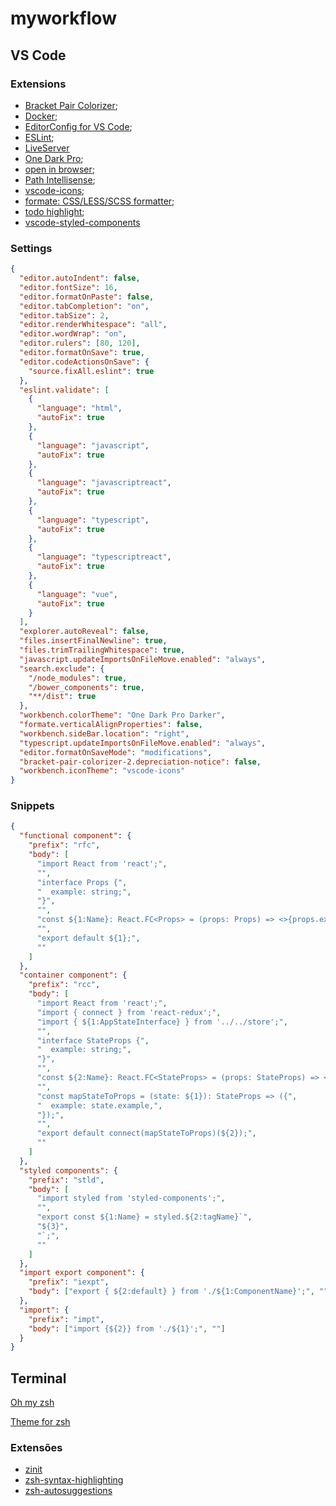 # myworkflow

## VS Code

### Extensions

- [Bracket Pair Colorizer](https://marketplace.visualstudio.com/items?itemName=CoenraadS.bracket-pair-colorizer);
- [Docker](https://code.visualstudio.com/docs/azure/docker);
- [EditorConfig for VS Code](https://marketplace.visualstudio.com/items?itemName=EditorConfig.EditorConfig);
- [ESLint](https://marketplace.visualstudio.com/items?itemName=dbaeumer.vscode-eslint);
- [LiveServer](https://marketplace.visualstudio.com/items?itemName=ritwickdey.LiveServer)
- [One Dark Pro](https://marketplace.visualstudio.com/items?itemName=zhuangtongfa.Material-theme);
- [open in browser](https://marketplace.visualstudio.com/items?itemName=techer.open-in-browser);
- [Path Intellisense](https://marketplace.visualstudio.com/items?itemName=christian-kohler.path-intellisense);
- [vscode-icons](https://marketplace.visualstudio.com/items?itemName=robertohuertasm.vscode-icons);
- [formate: CSS/LESS/SCSS formatter](https://marketplace.visualstudio.com/items?itemName=MikeBovenlander.formate);
- [todo highlight](https://marketplace.visualstudio.com/items?itemName=wayou.vscode-todo-highlight);
- [vscode-styled-components](https://marketplace.visualstudio.com/items?itemName=jpoissonnier.vscode-styled-components)

### Settings

```json
{
  "editor.autoIndent": false,
  "editor.fontSize": 16,
  "editor.formatOnPaste": false,
  "editor.tabCompletion": "on",
  "editor.tabSize": 2,
  "editor.renderWhitespace": "all",
  "editor.wordWrap": "on",
  "editor.rulers": [80, 120],
  "editor.formatOnSave": true,
  "editor.codeActionsOnSave": {
    "source.fixAll.eslint": true
  },
  "eslint.validate": [
    {
      "language": "html",
      "autoFix": true
    },
    {
      "language": "javascript",
      "autoFix": true
    },
    {
      "language": "javascriptreact",
      "autoFix": true
    },
    {
      "language": "typescript",
      "autoFix": true
    },
    {
      "language": "typescriptreact",
      "autoFix": true
    },
    {
      "language": "vue",
      "autoFix": true
    }
  ],
  "explorer.autoReveal": false,
  "files.insertFinalNewline": true,
  "files.trimTrailingWhitespace": true,
  "javascript.updateImportsOnFileMove.enabled": "always",
  "search.exclude": {
    "/node_modules": true,
    "/bower_components": true,
    "**/dist": true
  },
  "workbench.colorTheme": "One Dark Pro Darker",
  "formate.verticalAlignProperties": false,
  "workbench.sideBar.location": "right",
  "typescript.updateImportsOnFileMove.enabled": "always",
  "editor.formatOnSaveMode": "modifications",
  "bracket-pair-colorizer-2.depreciation-notice": false,
  "workbench.iconTheme": "vscode-icons"
}
```

### Snippets

```json
{
  "functional component": {
    "prefix": "rfc",
    "body": [
      "import React from 'react';",
      "",
      "interface Props {",
      "  example: string;",
      "}",
      "",
      "const ${1:Name}: React.FC<Props> = (props: Props) => <>{props.example}</>;",
      "",
      "export default ${1};",
      ""
    ]
  },
  "container component": {
    "prefix": "rcc",
    "body": [
      "import React from 'react';",
      "import { connect } from 'react-redux';",
      "import { ${1:AppStateInterface} } from '../../store';",
      "",
      "interface StateProps {",
      "  example: string;",
      "}",
      "",
      "const ${2:Name}: React.FC<StateProps> = (props: StateProps) => <>{props.example}</>;",
      "",
      "const mapStateToProps = (state: ${1}): StateProps => ({",
      "  example: state.example,",
      "});",
      "",
      "export default connect(mapStateToProps)(${2});",
      ""
    ]
  },
  "styled components": {
    "prefix": "stld",
    "body": [
      "import styled from 'styled-components';",
      "",
      "export const ${1:Name} = styled.${2:tagName}`",
      "${3}",
      "`;",
      ""
    ]
  },
  "import export component": {
    "prefix": "iexpt",
    "body": ["export { ${2:default} } from './${1:ComponentName}';", ""]
  },
  "import": {
    "prefix": "impt",
    "body": ["import {${2}} from './${1}';", ""]
  }
}
```

## Terminal

[Oh my zsh](https://github.com/robbyrussell/oh-my-zsh)

[Theme for zsh](https://github.com/denysdovhan/spaceship-zsh-theme)

### Extensões

- [zinit](https://formulae.brew.sh/formula/zinit)
- [zsh-syntax-highlighting](https://github.com/zsh-users/zsh-syntax-highlighting/blob/master/INSTALL.md)
- [zsh-autosuggestions](https://github.com/zsh-users/zsh-autosuggestions)
